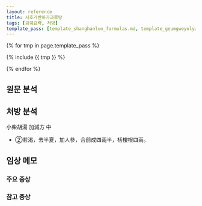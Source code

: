 ```yaml
---
layout: reference
title: 시호거반하가과루탕
tags: [금궤요략, 처방]
template_pass: [template_shanghanlun_formulas.md, template_geumgweyolyag_formulas.md, template_etc_formulas.md]
---
```


{% for tmp in page.template_pass %}

{% include {{ tmp }} %}

{% endfor %}


## 원문 분석


## 처방 분석

小柴胡湯 加減方 中
* ②若渴，去半夏，加人參，合前成四兩半，栝樓根四兩。



## 임상 메모

### 주요 증상


### 참고 증상
